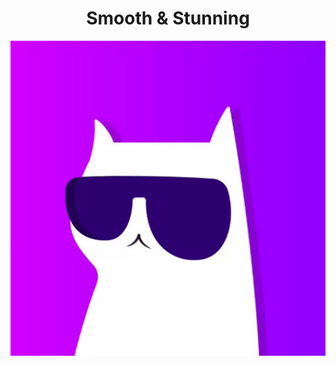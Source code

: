 <div align="center">

  <h1>Smooth & Stunning</h1>

  <img src="assets/stunning-animated.gif" alt="Stunning animated header" width="720" />

</div>



